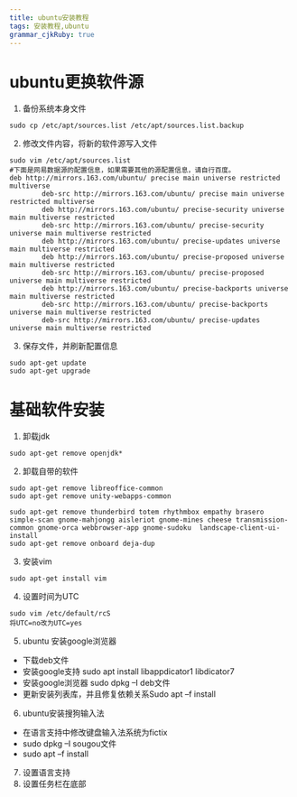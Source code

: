 ```yaml
---
title: ubuntu安装教程 
tags: 安装教程,ubuntu
grammar_cjkRuby: true
---
```


# ubuntu更换软件源
1. 备份系统本身文件

``` shell
sudo cp /etc/apt/sources.list /etc/apt/sources.list.backup
```

2. 修改文件内容，将新的软件源写入文件

``` shell
sudo vim /etc/apt/sources.list
#下面是网易数据源的配置信息，如果需要其他的源配置信息，请自行百度。
deb http://mirrors.163.com/ubuntu/ precise main universe restricted multiverse
		deb-src http://mirrors.163.com/ubuntu/ precise main universe restricted multiverse
		deb http://mirrors.163.com/ubuntu/ precise-security universe main multiverse restricted
		deb-src http://mirrors.163.com/ubuntu/ precise-security universe main multiverse restricted
		deb http://mirrors.163.com/ubuntu/ precise-updates universe main multiverse restricted
		deb http://mirrors.163.com/ubuntu/ precise-proposed universe main multiverse restricted
		deb-src http://mirrors.163.com/ubuntu/ precise-proposed universe main multiverse restricted
		deb http://mirrors.163.com/ubuntu/ precise-backports universe main multiverse restricted
		deb-src http://mirrors.163.com/ubuntu/ precise-backports universe main multiverse restricted
		deb-src http://mirrors.163.com/ubuntu/ precise-updates universe main multiverse restricted
```

3. 保存文件，并刷新配置信息

``` shell
sudo apt-get update
sudo apt-get upgrade
```
# 基础软件安装

1. 卸载jdk

``` shell
sudo apt-get remove openjdk*
```

2. 卸载自带的软件

``` shell
sudo apt-get remove libreoffice-common
sudo apt-get remove unity-webapps-common

sudo apt-get remove thunderbird totem rhythmbox empathy brasero simple-scan gnome-mahjongg aisleriot gnome-mines cheese transmission-common gnome-orca webbrowser-app gnome-sudoku  landscape-client-ui-install
sudo apt-get remove onboard deja-dup
```
3. 安装vim

``` shell
sudo apt-get install vim
```
4. 设置时间为UTC

``` shell
sudo vim /etc/default/rcS
将UTC=no改为UTC=yes
```
5. ubuntu 安装google浏览器

- 下载deb文件
- 安装google支持 sudo apt install libappdicator1 libdicator7
- 安装google浏览器 sudo dpkg –I deb文件
- 更新安装列表库，并且修复依赖关系Sudo apt –f install
6. ubuntu安装搜狗输入法
- 在语言支持中修改键盘输入法系统为fictix
- sudo dpkg –I sougou文件
- sudo apt –f install

7. 设置语言支持
8. 设置任务栏在底部
